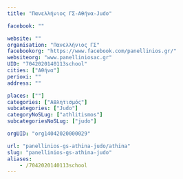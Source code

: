 ```yaml
---
title: "Πανελλήνιος ΓΣ-Αθήνα-Judo"

facebook: ""

website: ""
organisation: "Πανελλήνιος ΓΣ"
facebookorg: "https://www.facebook.com/panellinios.gr/"
websiteorg: "www.panelliniosac.gr"
UID: "7042020140113school"
cities: ["Αθήνα"]
perioxi: ""
address: ""

places: [""]
categories: ["Αθλητισμός"]
subcategories: ["Judo"]
categoryNoSLug: ["athlitismos"]
subcategoriesNoSLug: ["judo"]

orgUID: "org14042020000029"

url: "panellinios-gs-athina-judo/athina"
slug: "panellinios-gs-athina-judo"
aliases:
    - /7042020140113school
---
```






